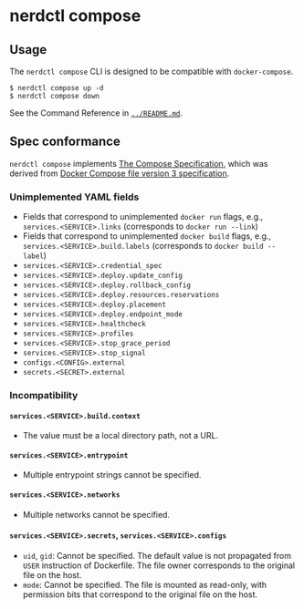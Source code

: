 # nerdctl compose

## Usage

The `nerdctl compose` CLI is designed to be compatible with `docker-compose`.

```console
$ nerdctl compose up -d
$ nerdctl compose down
```

See the Command Reference in [`../README.md`](../README.md).

## Spec conformance

`nerdctl compose` implements [The Compose Specification](https://github.com/compose-spec/compose-spec),
which was derived from [Docker Compose file version 3 specification](https://docs.docker.com/compose/compose-file/compose-file-v3/).

### Unimplemented YAML fields
- Fields that correspond to unimplemented `docker run` flags, e.g., `services.<SERVICE>.links` (corresponds to `docker run --link`)
- Fields that correspond to unimplemented `docker build` flags, e.g., `services.<SERVICE>.build.labels` (corresponds to `docker build --label`)
- `services.<SERVICE>.credential_spec`
- `services.<SERVICE>.deploy.update_config`
- `services.<SERVICE>.deploy.rollback_config`
- `services.<SERVICE>.deploy.resources.reservations`
- `services.<SERVICE>.deploy.placement`
- `services.<SERVICE>.deploy.endpoint_mode`
- `services.<SERVICE>.healthcheck`
- `services.<SERVICE>.profiles`
- `services.<SERVICE>.stop_grace_period`
- `services.<SERVICE>.stop_signal`
- `configs.<CONFIG>.external`
- `secrets.<SECRET>.external`

### Incompatibility
#### `services.<SERVICE>.build.context`
- The value must be a local directory path, not a URL.

#### `services.<SERVICE>.entrypoint`
- Multiple entrypoint strings cannot be specified.

#### `services.<SERVICE>.networks`
- Multiple networks cannot be specified.

#### `services.<SERVICE>.secrets`, `services.<SERVICE>.configs`
- `uid`, `gid`: Cannot be specified. The default value is not propagated from `USER` instruction of Dockerfile.
  The file owner corresponds to the original file on the host.
- `mode`: Cannot be specified. The file is mounted as read-only, with permission bits that correspond to the original file on the host.
